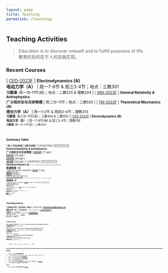 ```yaml
---
layout: page
title: Teaching
permalink: /teaching/
---
```


<style>
table {
  font-family: arial, sans-serif;
  border-collapse: collapse;
  width: 100%;
}

td, th {
  border: 1px solid #dddddd;
  text-align: left;
  padding: 8px;
}

tr:nth-child(odd) {
  background-color: #dddddd;
}
</style>

<!---------------------------------------------------------------->

<script type="text/x-mathjax-config">

  MathJax.Hub.Config({
    tex2jax: {
      inlineMath: [ ['$','$'] ],
      processEscapes: true
    }
  });
</script>

<!---------------------------------------------------------------->

<script type="text/javascript"
  src="https://cdn.mathjax.org/mathjax/latest/MathJax.js?config=TeX-AMS-MML_HTMLorMML">
  </script>

<!---------------------------------------------------------------->

## <b>Teaching Activities</b>

> Education is to discover oneself and to fulfill purposes of life. <br>
> 教育的目的在于人的自我实现。

<p></p>

### **Recent Courses**

<!-- | [TM-2024S](tm24) | **Theoretical Mechanics (A)**<br>**理论力学（A）** | XXX<br><small>**习题课**: XXX |
| [PHY-2024S](phy24) | **General Physics (I)**<br>**普通物理（I）** | YYY<br><small>**习题课**: YYY | -->

| [CED-2023F](ced23) | **Electrodynamics (A)**<br>**电动力学（A）** | 周一7-8节 & 周三3-4节；地点：三教301<br><small>**习题课**: 周一10-11节(双)；地点：二教525 & 理教204 |
| [GRA-2023F](gr23) | **General Relativity & Astrophysics**<br>**广义相对论与天体物理** | 周二10-11节；地点：二教505 |
| [TM-2022F](thmech22) | **Theoretical Mechanics (A)**<br>**理论力学（A）** |  周一1-2节 & 周四3-4节；理教313<br><small>**习题课**: 周三10-11节(双)；三教406 & 二教106 |
| [CED-2022F](ced22) | **Electrodynamics (B)**<br>**电动力学（B）** |  周一7-8节(单) & 周三3-4节；理教109<br><small>**习题课**: 周一10-11节(双)；三教308 |

<br>
<p></p>

### **Summary Table**

| **ID** | **COURSE** | **RECORD** |
| 00407794 | <span style="background-color:#C0C0C0"><small><font color="white">&nbsp; 2学分·34学时 &nbsp;</font></small></span><br>**General Relativity & Astrophysics**<br>**广义相对论与天体物理** | [**2023F**](gr23) (?? ppl.)<br>[**2021F**](gr21) (20 ppl.)<br>[**2020F**](gr20) (35 ppl.)<br>[**2019F**](gr19) (24 ppl.) | 
| 00431132 | <span style="background-color:#C0C0C0"><small><font color="white">&nbsp; 4学分·68学时 &nbsp;</font></small></span><br>**General Physics (I)** <font color="gray"><small><small> * incl. Mechanics & Electromagnetism</small></small></font><br>**普通物理（I）**<br><small><small> * exercise class ID: 00431680 | [**2024S**](phy24) (?? ppl.)<br>[**2022S**](phy22) (94 ppl.)<br>[**2021S**](phy21) (158 ppl.) |  
| 00431133 | <span style="background-color:#C0C0C0"><small><font color="white">&nbsp; 4学分·68学时 &nbsp;</font></small></span><br>**General Physics (II)** <font color="gray"><small><small> * incl. Thermal Physics, Optics, & Modern Physics</small></small></font><br>**普通物理（II）**<br><small><small> * exercise class ID: 00431680 | [**2020F**](phy20) (75 ppl.) | 
| 00432140 | <span style="background-color:#C0C0C0"><small><font color="white">&nbsp; 4学分·68学时 &nbsp;</font></small></span><br>**Electrodynamics (A)**<br>**电动力学（A）**<br><small><small> * exercise class ID: 00432160 | [**2023F**](ced23) (?? ppl.) | 
| 00432141 | <span style="background-color:#C0C0C0"><small><font color="white">&nbsp; 3学分·51学时 &nbsp;</font></small></span><br>**Electrodynamics (B)**<br>**电动力学（B）**<br><small><small> * exercise class ID: 00432160 | [**2022F**](ced22) (30 ppl.) | 
| 00432198 | <span style="background-color:#C0C0C0"><small><font color="white">&nbsp; 4学分·68学时 &nbsp;</font></small></span><br>**Theoretical Mechanics (A)**<br>**理论力学（A）**<br><small><small> * exercise class ID: 00432205 | [**2024S**](tm24) (?? ppl.)<br>[**2022F**](thmech22) (101 ppl.)<br>[**2021F**](thmech21) (105 ppl.)<br>[**2019F**](thmech19) (96 ppl.) | 
| 00432296 | <span style="background-color:#C0C0C0"><small><font color="white">&nbsp; 2学分·34学时 &nbsp;</font></small></span><br>**Astroparticle Physics**<br>**天体粒子物理** | [**2022S**](astroparticle22) (8 ppl.) | 

<!-----------------------------

| 00431651 | **Seminar for Equilibrium Statistical Physics**<br>**平衡态统计物理讨论班** | | 
| 00431650 | **Equilibrium Statistical Physics** | | |
| 00432130 | **Thermodynamics and Statistical Physics (A)** | | |

----------------------------------->

<br>
<p></p>

### **Teaching History**

| **SEMESTER** | **COURSE** | **ROLE** | 
| PKU'24S | [**Theoretical Mechanics (A)**](tm24)<br>**理论力学（A）** | **Lecturer** <small><small> * TAs: ?? |
| PKU'24S | [**General Physics (I)**](phy24)<br>**普通物理（I）** | **Lecturer** <small><small> * TAs: ?? |
| PKU'23F | [**Electrodynamics (A)**](ced23)<br>**电动力学（A）** | **Lecturer** <small><small> * TAs: Zexin Hu & Hanlin Song |
| PKU'23F | [**General Relativity & Astrophysics**](gr23)<br>**广义相对论与天体物理** | **Lecturer** <small><small> * TA: Peixiang Ji |
| PKU'22F | [**Electrodynamics (B)**](ced22)<br>**电动力学（B）** | **Lecturer** <small><small> * TA: Yong Gao |
| PKU'22F | [**Theoretical Mechanics (A)**](thmech22)<br>**理论力学（A）** | **Lecturer** <small><small> * TAs: Muxin Liu & Hanlin Song |
| PKU'22S | [**General Physics (I)**](phy22)<br>**普通物理（I）** | **Lecturer** <small><small> * TAs: Ping He & Zipu Fan |
| PKU'22S | [**Astroparticle Physics**](astroparticle22)<br>**天体粒子物理** | **co-Lecturer** <small><small><br><i>with</i> Profs. B.-Q. Ma, R.-X. Xu, B. Chen, Z. Li, J. Liu |
| PKU'21F | [**Theoretical Mechanics (A)**](thmech21)<br>**理论力学（A）** | **Lecturer** <small><small> * TAs: Hongbo Li & Hulin Li |
| PKU'21F | [**General Relativity & Astrophysics**](gr21)<br>**广义相对论与天体物理** | **Lecturer** <small><small> * TA: Zihang Wang |
| PKU'21S | [**General Physics (I)**](phy21)<br>**普通物理（I）** | **Lecturer** <small><small> * TAs: Yong Gao & Zhongfu Zhang |
| PKU'20F | [**General Physics (II)**](phy20)<br>**普通物理（II）** | **Lecturer** <small><small> * TAs: Chang Liu & Lei Geng |
| PKU'20F | [**General Relativity & Astrophysics**](gr20)<br>**广义相对论与天体物理** | **Lecturer** <small><small> * TA: Tai Zhou |
| PKU'19F | [**Theoretical Mechanics (A)**](thmech19)<br>**理论力学（A）** | **Lecturer** <small><small> * TAs: Chang Liu & Yong Gao |
| PKU'19F | [**General Relativity & Astrophysics**](gr19)<br>**广义相对论与天体物理** | **Lecturer** <small><small> * TA: Xionghui Cao |
| PKU'13F | [**Quantum Statistical Physics**](qsp2013)<br>**量子统计物理** | **TA** <small><small> * Lectured by Prof. Ryuichi Shindou |
| PKU'10F | **What is Science?**<br>**科学是什么** | **TA** <small><small> * Lectured by Profs. Yi Rao & Guosheng Wu |
| PKU'10S | **Probability Theory and Statistics**<br>**概率统计** | **TA** <small><small> * Lectured by Prof. Zhenxi Dong |
| PKU'09F | **Linear Algebra**<br>**线性代数** | **TA** <small><small> * Lectured by Prof. Maoying Tian <br> ** <b> Excellent Teaching Assistant</b> Award |

<!-- | PKU'23S | [**Astroparticle Physics**](app23)<br>**天体粒子物理** | **co-Lecturer** <small><small><br><i>with</i> Profs. B.-Q. Ma, R.-X. Xu, B. Chen, Z. Li, J. Liu | -->

<br>

<p></p>

### **Frontier Lectures**

| **ID** | **COURSE** | **RECORD** |
| 00430151 | **Lectures on The Frontiers of Modern Physics (Ⅰ)**<br>**现代物理前沿讲座（I）** | 2021F (2 hr)<br>2020F (2 hr)<br>2018F (2 hr) | 
| 00432224 | **Lectures on The Frontiers of Modern Physics (ⅠI)**<br>**现代物理前沿讲座（II）** | 2023S (2 hr) | 
| 00431547 | **Frontier of Astrophysics**<br>**天体物理前沿** | 2021F (1 hr)<br>2019F (2 hr)<br>2019S (2 hr) | 
| 00920012<br><font color="gray"><small><small> * Tsinghua University</small></small></font> | **Seminars on Frontiers of Astrophysics**<br>**天体物理前沿讲座** | 2021F (2 hr)<br>2020F (2 hr) |
| 01035390 | **Boya Science Lectures**<br>**博雅理学讲堂** | 2022F (2 hr) | 

<br>

> 教育者，非为已往，非为现在，而专为将来。 ——蔡元培

<br>

--- 

<p></p>


#### 教学奖励

- 2023年，北京大学**优秀教学团队奖**
  - <small>**电动力学教学团队：**朱守华、刘川、刘克新、宋慧超、彭良友、刘雄军、邵立晶、刘佳
- 2023年，“北京大学本科毕业论文” **优秀指导教师奖**
- 2022年，“北京大学本科生科研训练” **优秀指导教师奖**
- 2021年，“北京大学本科生科研训练” **优秀指导教师奖**
- 2021年，北京大学“**教学优秀奖**” [[公告](https://portal.pku.edu.cn/portal2017/#/schoolNoticeDetail/393840)]
- 2020年，北京大学“第二十届青年教师教学基本功比赛”理工类**一等奖（第一名）** [[北大新闻网](https://news.pku.edu.cn/xwzh/0f1e21b1407d4b8c8e96903a5adcddd4.htm)]
  - <small>并获得“**优秀教案奖**”、“**最佳教学演示奖**”和“**最受学生欢迎奖**” 

####  相关报道

- 青年教师谈教学之“**邵立晶：打造攀登物理世界的阶梯**” [[北大教务部](https://mp.weixin.qq.com/s/c2FjHwyffPuv93Eu6cMNEw)]

<!-- --- 

<br>

<p></p>

#### 学生反馈

<div class="row">

<div class="column">
    <div class="card">
      <img src="img/score_ced22.png" alt="MiaoXueli" style="width:100%; height:280px">
      <div class="teamcontainer" style="padding:1px; ">
        <center>
        <p></p>
        <h4><b>电动力学（B）</b><small>（22年·秋）</small></h4>
        </center>
      </div>
    </div>
  </div>

<div class="column">
    <div class="card">
      <img src="img/score_tm22.png" alt="MiaoXueli" style="width:100%; height:280px">
      <div class="teamcontainer" style="padding:1px; ">
        <center>
        <p></p>
        <h4><b>理论力学（A）</b><small>（22年·秋）</small></h4>
        </center>
      </div>
    </div>
  </div>

<div class="column">
    <div class="card">
      <img src="img/score_gp22.png" alt="MiaoXueli" style="width:100%; height:280px">
      <div class="teamcontainer" style="padding:1px; ">
        <center>
        <p></p>
        <h4><b>普通物理（I）</b><small>（22年·春）</small></h4>
        </center>
      </div>
    </div>
  </div>

<div class="column">
    <div class="card">
      <img src="img/score_tm21.png" alt="MiaoXueli" style="width:100%; height:280px">
      <div class="teamcontainer" style="padding:1px; ">
        <center>
        <p></p>
        <h4><b>理论力学（A）</b><small>（21年·秋）</small></h4>
        </center>
      </div>
    </div>
  </div>

<div class="column">
    <div class="card">
      <img src="img/score_gr21.png" alt="MiaoXueli" style="width:100%; height:280px">
      <div class="teamcontainer" style="padding:1px; ">
        <center>
        <p></p>
        <h4><b>广义相对论与天体物理</b><small>（21年·秋）</small></h4>
        </center>
      </div>
    </div>
  </div>

<div class="column">
    <div class="card">
      <img src="img/score_gp21.png" alt="MiaoXueli" style="width:100%; height:280px">
      <div class="teamcontainer" style="padding:1px; ">
        <center>
        <p></p>
        <h4><b>普通物理（I）</b><small>（21年·春）</small></h4>
        </center>
      </div>
    </div>
  </div>

<div class="column">
    <div class="card">
      <img src="img/score_gp20.png" alt="MiaoXueli" style="width:100%; height:280px">
      <div class="teamcontainer" style="padding:1px; ">
        <center>
        <p></p>
        <h4><b>普通物理（II）</b><small>（20年·秋）</small></h4>
        </center>
      </div>
    </div>
  </div>

<div class="column">
    <div class="card">
      <img src="img/score_tm19.png" alt="MiaoXueli" style="width:100%; height:280px">
      <div class="teamcontainer" style="padding:1px; ">
        <center>
        <p></p>
        <h4><b>理论力学（A）</b><small>（19年·秋）</small></h4>
        </center>
      </div>
    </div>
  </div>

</div>

<br>
<p></p> -->